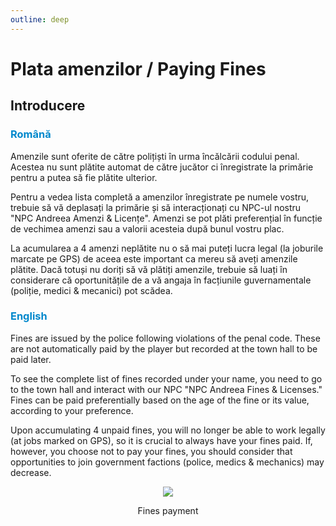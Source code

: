 ```yaml
---
outline: deep
---
```


# Plata amenzilor / Paying Fines

## Introducere

### <span style="color: #0088CC">Română</span>

Amenzile sunt oferite de către polițiști în urma încălcării codului penal. Acestea nu sunt plătite automat de către jucător ci înregistrate la primărie pentru a putea să fie plătite ulterior.

Pentru a vedea lista completă a amenzilor înregistrate pe numele vostru, trebuie să vă deplasați la primărie și să interacționați cu NPC-ul nostru "NPC Andreea Amenzi & Licențe". Amenzi se pot plăti preferențial în funcție de vechimea amenzi sau a valorii acesteia după bunul vostru plac.

La acumularea a 4 amenzi neplătite nu o să mai puteți lucra legal (la joburile marcate pe GPS) de aceea este important ca mereu să aveți amenzile plătite. Dacă totuși nu doriți să vă plătiți amenzile, trebuie să luați în considerare că oportunitățile de a vă angaja în facțiunile guvernamentale (poliție, medici & mecanici) pot scădea.

### <span style="color: #0088CC">English</span>

Fines are issued by the police following violations of the penal code. These are not automatically paid by the player but recorded at the town hall to be paid later.

To see the complete list of fines recorded under your name, you need to go to the town hall and interact with our NPC "NPC Andreea Fines & Licenses." Fines can be paid preferentially based on the age of the fine or its value, according to your preference.

Upon accumulating 4 unpaid fines, you will no longer be able to work legally (at jobs marked on GPS), so it is crucial to always have your fines paid. If, however, you choose not to pay your fines, you should consider that opportunities to join government factions (police, medics & mechanics) may decrease.


<p align="center"><img src="https://i.imgur.com/GheCPA0.gif"/></p>
<p style="text-align: center">Fines payment</p>
